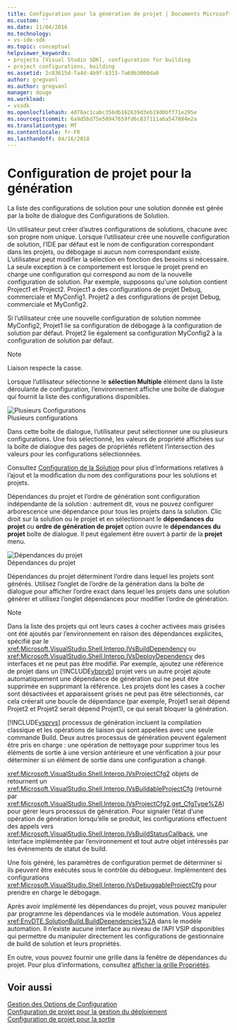 ```yaml
---
title: Configuration pour la génération de projet | Documents Microsoft
ms.custom: ''
ms.date: 11/04/2016
ms.technology:
- vs-ide-sdk
ms.topic: conceptual
helpviewer_keywords:
- projects [Visual Studio SDK], configuration for building
- project configurations, building
ms.assetid: 2c83615d-fa4d-4b9f-b315-7a69b3000da0
author: gregvanl
ms.author: gregvanl
manager: douge
ms.workload:
- vssdk
ms.openlocfilehash: 4d78ac1cabc356db162639d3eb19d0bff71e295e
ms.sourcegitcommit: 6a9d5bd75e50947659fd6c837111a6a547884e2a
ms.translationtype: MT
ms.contentlocale: fr-FR
ms.lasthandoff: 04/16/2018
---
```

# <a name="project-configuration-for-building"></a>Configuration de projet pour la génération
La liste des configurations de solution pour une solution donnée est gérée par la boîte de dialogue des Configurations de Solution.  
  
 Un utilisateur peut créer d’autres configurations de solutions, chacune avec son propre nom unique. Lorsque l’utilisateur crée une nouvelle configuration de solution, l’IDE par défaut est le nom de configuration correspondant dans les projets, ou débogage si aucun nom correspondant existe. L’utilisateur peut modifier la sélection en fonction des besoins si nécessaire. La seule exception à ce comportement est lorsque le projet prend en charge une configuration qui correspond au nom de la nouvelle configuration de solution. Par exemple, supposons qu'une solution contient Project1 et Project2. Project1 a des configurations de projet Debug, commerciale et MyConfig1. Projet2 a des configurations de projet Debug, commerciale et MyConfig2.  
  
 Si l’utilisateur crée une nouvelle configuration de solution nommée MyConfig2, Projet1 lie sa configuration de débogage à la configuration de solution par défaut. Projet2 lie également sa configuration MyConfig2 à la configuration de solution par défaut.  
  
> [!NOTE]
>  Liaison respecte la casse.  
  
 Lorsque l’utilisateur sélectionne le **sélection Multiple** élément dans la liste déroulante de configuration, l’environnement affiche une boîte de dialogue qui fournit la liste des configurations disponibles.  
  
 ![Plusieurs Configurations](../../extensibility/internals/media/vsmultiplecfgs.gif "vsMultipleCfgs")  
Plusieurs configurations  
  
 Dans cette boîte de dialogue, l’utilisateur peut sélectionner une ou plusieurs configurations. Une fois sélectionné, les valeurs de propriété affichées sur la boîte de dialogue des pages de propriétés reflètent l’intersection des valeurs pour les configurations sélectionnées.  
  
 Consultez [Configuration de la Solution](../../extensibility/internals/solution-configuration.md) pour plus d’informations relatives à l’ajout et la modification du nom des configurations pour les solutions et projets.  
  
 Dépendances du projet et l’ordre de génération sont configuration indépendante de la solution : autrement dit, vous ne pouvez configurer arborescence une dépendance pour tous les projets dans la solution. Clic droit sur la solution ou le projet et en sélectionnant le **dépendances du projet** ou **ordre de génération de projet** option ouvre le **dépendances du projet** boîte de dialogue. Il peut également être ouvert à partir de la **projet** menu.  
  
 ![Dépendances du projet](../../extensibility/internals/media/vsprojdependencies.gif "vsProjDependencies")  
Dépendances du projet  
  
 Dépendances du projet déterminent l’ordre dans lequel les projets sont générés. Utilisez l’onglet de l’ordre de la génération dans la boîte de dialogue pour afficher l’ordre exact dans lequel les projets dans une solution générer et utilisez l’onglet dépendances pour modifier l’ordre de génération.  
  
> [!NOTE]
>  Dans la liste des projets qui ont leurs cases à cocher activées mais grisées ont été ajoutés par l’environnement en raison des dépendances explicites, spécifié par le <xref:Microsoft.VisualStudio.Shell.Interop.IVsBuildDependency> ou <xref:Microsoft.VisualStudio.Shell.Interop.IVsDeployDependency> des interfaces et ne peut pas être modifié. Par exemple, ajoutez une référence de projet dans un [!INCLUDE[vbprvb](../../code-quality/includes/vbprvb_md.md)] projet vers un autre projet ajoute automatiquement une dépendance de génération qui ne peut être supprimée en supprimant la référence. Les projets dont les cases à cocher sont désactivées et apparaissent grisés ne peut pas être sélectionnés, car cela créerait une boucle de dépendance (par exemple, Projet1 serait dépend Projet2 et Projet2 serait dépend Projet1), ce qui serait bloquer la génération.  
  
 [!INCLUDE[vsprvs](../../code-quality/includes/vsprvs_md.md)] processus de génération incluent la compilation classique et les opérations de liaison qui sont appelées avec une seule commande Build. Deux autres processus de génération peuvent également être pris en charge : une opération de nettoyage pour supprimer tous les éléments de sortie à une version antérieure et une vérification à jour pour déterminer si un élément de sortie dans une configuration a changé.  
  
 <xref:Microsoft.VisualStudio.Shell.Interop.IVsProjectCfg2> objets de retournent un <xref:Microsoft.VisualStudio.Shell.Interop.IVsBuildableProjectCfg> (retourné par <xref:Microsoft.VisualStudio.Shell.Interop.IVsProjectCfg2.get_CfgType%2A>) pour gérer leurs processus de génération. Pour signaler l’état d’une opération de génération lorsqu’elle se produit, les configurations effectuent des appels vers <xref:Microsoft.VisualStudio.Shell.Interop.IVsBuildStatusCallback>, une interface implémentée par l’environnement et tout autre objet intéressés par les événements de statut de build.  
  
 Une fois généré, les paramètres de configuration permet de déterminer si ils peuvent être exécutés sous le contrôle du débogueur. Implémentent des configurations <xref:Microsoft.VisualStudio.Shell.Interop.IVsDebuggableProjectCfg> pour prendre en charge le débogage.  
  
 Après avoir implémenté les dépendances du projet, vous pouvez manipuler par programme les dépendances via le modèle automation. Vous appelez <xref:EnvDTE.SolutionBuild.BuildDependencies%2A> dans le modèle automation. Il n’existe aucune interface au niveau de l’API VSIP disponibles qui permettre du manipuler directement les configurations de gestionnaire de build de solution et leurs propriétés.  
  
 En outre, vous pouvez fournir une grille dans la fenêtre de dépendances du projet. Pour plus d’informations, consultez [afficher la grille Propriétés](../../extensibility/internals/properties-display-grid.md).  
  
## <a name="see-also"></a>Voir aussi  
 [Gestion des Options de Configuration](../../extensibility/internals/managing-configuration-options.md)   
 [Configuration de projet pour la gestion du déploiement](../../extensibility/internals/project-configuration-for-managing-deployment.md)   
 [Configuration de projet pour la sortie](../../extensibility/internals/project-configuration-for-output.md)